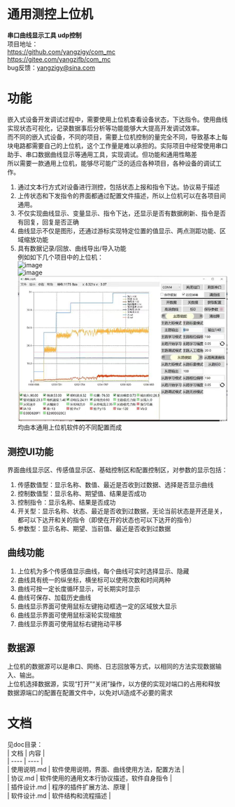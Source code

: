 通用测控上位机
======
**串口曲线显示工具 udp控制**  
项目地址：  
https://github.com/yangzigy/com_mc  
https://gitee.com/yangzifb/com_mc  
bug反馈：yangzigy@sina.com  
# 功能  
嵌入式设备开发调试过程中，需要使用上位机查看设备状态，下达指令。使用曲线实现状态可视化，记录数据事后分析等功能能够大大提高开发调试效率。  
而不同的嵌入式设备，不同的项目，需要上位机控制的量完全不同，导致基本上每块电路都需要自己的上位机，这个工作量是难以承担的。实际项目中经常使用串口助手、串口数据曲线显示等通用工具，实现调试。但功能和通用性略差  
所以需要一款通用上位机，能够尽可能广泛的适应各种项目，各种设备的调试工作。  
1. 通过文本行方式对设备进行测控，包括状态上报和指令下达。协议易于描述  
2. 上传状态和下发指令的界面都通过配置文件描述，所以上位机可以在各项目间通用。  
3. 不仅实现曲线显示、变量显示、指令下达，还显示是否有数据刷新、指令是否有回复，回复是否正确  
4. 曲线显示不仅是图形，还通过游标实现特定位置的值显示、两点测距功能、区域缩放功能  
5. 具有数据记录/回放、曲线导出/导入功能  
例如如下几个项目中的上位机：  
![image](image/sample0.jpg)  
![image](image/sample1.jpg)  
![image](image/sample2.jpg)  
均由本通用上位机软件的不同配置而成  
## 测控UI功能  
界面曲线显示区、传感值显示区、基础控制区和配置控制区，对参数的显示包括：  
1. 传感数值型：显示名称、数值、最近是否收到过数据、选择是否显示曲线  
2. 控制数值型：显示名称、期望值、结果是否成功  
3. 控制指令：显示名称、结果是否成功  
4. 开关型：显示名称、状态、最近是否收到过数据，无论当前状态是开还是关，都可以下达开和关的指令（即使在开的状态也可以下达开的指令）  
5. 参数型：显示名称、期望、当前值、最近是否收到过数据  
## 曲线功能  
1. 上位机为多个传感值显示曲线，每个曲线可实时选择显示、隐藏  
2. 曲线具有统一的纵坐标，横坐标可以使用次数和时间两种  
3. 曲线可按一定长度循环显示，可长期实时显示  
4. 曲线可保存、加载历史曲线  
5. 曲线显示界面可使用鼠标左键拖动框选一定的区域放大显示  
6. 曲线显示界面可使用鼠标滚轮实现缩放  
7. 曲线显示界面可使用鼠标右键拖动平移  
## 数据源  
上位机的数据源可以是串口、网络、日志回放等方式，以相同的方法实现数据输入、输出。  
上位机选择数据源，实现“打开”“关闭”操作，以方便的实现对端口的占用和释放  
数据源端口的配置在配置文件中，以免对UI造成不必要的需求  
# 文档  
见doc目录：  
| 文档 | 内容 |  
| ---- | ---- |  
| 使用说明.md | 软件使用说明，界面、曲线使用方法，配置方法  |  
| 协议.md | 软件使用的通用文本行协议描述，软件自身指令  |  
| 插件设计.md | 程序的插件扩展方法、原理  |  
| 软件设计.md | 软件结构和流程描述  |  

